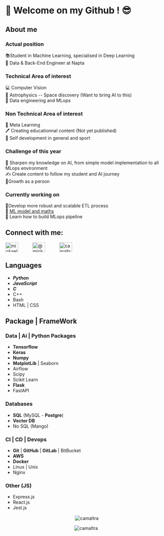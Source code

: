 # 👋 Welcome on my Github ! 😎
## About me
### Actual position
📚Student in Machine Learning, specialised in Deep Learning  
💼 Data & Back-End Engineer at Napta
### Technical Area of interest
💻 Computer Vision  
🔭 Astrophysics -- Space discovery (Want to bring AI to this)  
🤖 Data engineering and MLops
### Non Technical Area of interest
📖 Meta Learning  
🖊️ Creating educationnal content (Not yet published)  
💪 Self development in general and sport
### Challenge of this year
🚀 Sharpen my knowledge on AI, from simple model implementation to all MLops environment  
✍️ Create content to follow my student and AI journey  
🧘‍ Growth as a person

### Currently working on
🚀Develop more robust and scalable ETL process  
🧠 [ML model and maths](https://github.com/Camaltra/holbertonschool-machine_learning)  
🤖 Learn how to build MLops pipeline



<h2>Connect with me:</h2>
<p>
<a style="padding-right: 40px" href="https://linkedin.com/in/mickael boillaud" target="blank"><img align="center" src="https://raw.githubusercontent.com/rahuldkjain/github-profile-readme-generator/master/src/images/icons/Social/linked-in-alt.svg" alt="mickael boillaud" height="30" width="40" /></a>
<a style="padding-right: 40px" href="https://medium.com/@mickael.boillaud" target="blank"><img align="center" src="https://raw.githubusercontent.com/rahuldkjain/github-profile-readme-generator/master/src/images/icons/Social/medium.svg" alt="@mickael.boillaud" height="30" width="40" /></a>
<a href="https://www.leetcode.com/camaltra" target="blank"><img align="center" src="https://raw.githubusercontent.com/rahuldkjain/github-profile-readme-generator/master/src/images/icons/Social/leet-code.svg" alt="camaltra" height="30" width="40" /></a>
</p>

## Languages
- ***Python***
- ***JavaScript***
- ***C***
- C++ 
- Bash 
- HTML | CSS

## Package | FrameWork
### Data | Ai | Python Packages
- **Tensorflow** 
- **Keras** 
- **Numpy** 
- **MatplotLib** | Seaborn
- Airflow
- Scipy
- Scikit Learn
- **Flask** 
- FastAPI

### Databases
- **SQL** (MySQL - **Postgre**)
- **Vector DB**
- No SQL (Mango) 

### CI | CD | Devops
- **Git** | **GitHub** | **GitLab** | BitBucket
- **AWS** 
- **Docker** 
- Linux | Unix
- Nginx

### Other (JS)
- Express.js
- React.js
- Jest.js


<p align="center">&nbsp;<img align="center" src="https://github-readme-stats.vercel.app/api?username=camaltra&show_icons=true&locale=en&theme=tokyonight" alt="camaltra" /></p>

<p align="center"><img align="center" src="https://github-readme-stats.vercel.app/api/top-langs?username=camaltra&show_icons=true&locale=en&layout=compact&theme=tokyonight" alt="camaltra" /></p>


